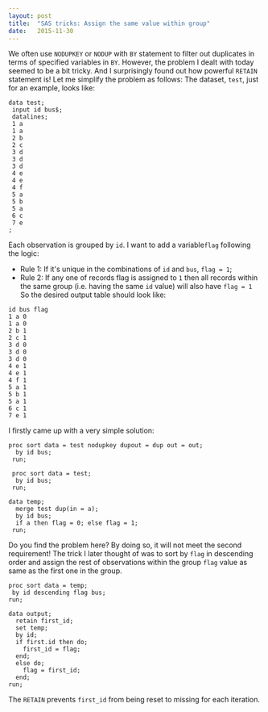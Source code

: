 ```yaml
---
layout: post
title:  "SAS tricks: Assign the same value within group"
date:   2015-11-30
---
```

<span class="dropcap">W</span>e often use `NODUPKEY` or `NODUP` with `BY` statement to filter out duplicates in terms of specified variables in `BY`. However, the problem I dealt with today seemed to be a bit tricky. And I surprisingly found out how powerful `RETAIN` statement is! Let me simplify the problem as follows:
The dataset, `test`, just for an example, looks like:

```
data test;
 input id bus$;
 datalines;
 1 a
 1 a
 2 b
 2 c
 3 d
 3 d
 3 d
 4 e
 4 e
 4 f
 5 a
 5 b
 5 a
 6 c
 7 e
;
```

Each observation is grouped by `id`.  I want to add a variable`flag` following the logic:
* Rule 1: If it's unique in the combinations of `id` and `bus`, `flag = 1`;
* Rule 2: If any one of records flag is assigned to `1` then all records within the same group (i.e. having the same `id` value) will also have `flag = 1`
So the desired output table should look like: 

```
id bus flag 
1 a 0 
1 a 0 
2 b 1 
2 c 1 
3 d 0 
3 d 0 
3 d 0 
4 e 1 
4 e 1 
4 f 1 
5 a 1 
5 b 1 
5 a 1 
6 c 1 
7 e 1 
```

I firstly came up with a very simple solution:

```
proc sort data = test nodupkey dupout = dup out = out;
  by id bus;
 run;
 
 proc sort data = test;
  by id bus;
 run;

data temp;
  merge test dup(in = a);
  by id bus;
  if a then flag = 0; else flag = 1;
 run;
```

Do you find the problem here? By doing so, it will not meet the second requirement!
The trick I later thought of was to sort by `flag` in descending order and assign the rest of observations within the group `flag` value as same as the first one in the group. 

```
proc sort data = temp;
 by id descending flag bus;
run;

data output;
  retain first_id;
  set temp;
  by id;
  if first.id then do;
    first_id = flag;
  end;
  else do;
    flag = first_id;
  end;
run;
```
The `RETAIN` prevents `first_id` from being reset to missing for each iteration. 
